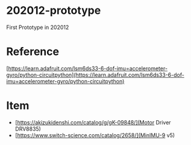 # 202012-prototype
First Prototype in 202012

# Reference
[https://learn.adafruit.com/lsm6ds33-6-dof-imu=accelerometer-gyro/python-circuitpython](https://learn.adafruit.com/lsm6ds33-6-dof-imu=accelerometer-gyro/python-circuitpython)

# Item
- [https://akizukidenshi.com/catalog/g/gK-09848/](Motor Driver DRV8835)
- [https://www.switch-science.com/catalog/2658/](MinIMU-9 v5)

